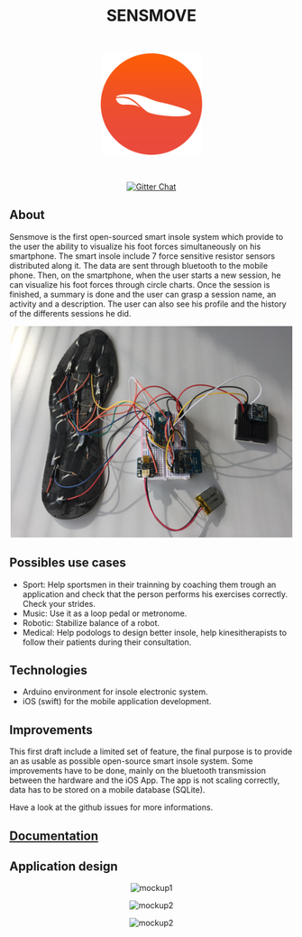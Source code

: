 <h1 align="center">SENSMOVE</h1>
<br/>
<p align="center">
  <img title="sensmove" src='design/logo.png' width="180px"/>
</p>
<br/>
<p align="center">
  <a href='https://gitter.im/alex3165/sensmove'>
    <img src='https://badges.gitter.im/Join%20Chat.svg' alt='Gitter Chat' />
  </a>
</p>

## About
Sensmove is the first open-sourced smart insole system which provide to the user the ability to visualize his foot forces simultaneously on his smartphone.
The smart insole include 7 force sensitive resistor sensors distributed along it. The data are sent through bluetooth to the mobile phone. Then, on the smartphone, when the user starts a new session, he can visualize his foot forces through circle charts. Once the session is finished, a summary is done and the user can grasp a session name, an activity and a description. The user can also see his profile and the history of the differents sessions he did.

<p align="center">
  <img title="sensmove" src='documentation/prototype_sensmove.jpg' width="500px"/>
</p>

## Possibles use cases
- Sport: Help sportsmen in their trainning by coaching them trough an application and check that the person performs his exercises correctly. Check your strides.
- Music: Use it as a loop pedal or metronome.
- Robotic: Stabilize balance of a robot.
- Medical: Help podologs to design better insole, help kinesitherapists to follow their patients during their consultation.


## Technologies
- Arduino environment for insole electronic system.
- iOS (swift) for the mobile application development.


## Improvements
This first draft include a limited set of feature, the final purpose is to provide an as usable as possible open-source smart insole system.
Some improvements have to be done, mainly on the bluetooth transmission between the hardware and the iOS App. The app is not scaling correctly, data has to be stored on a mobile database (SQLite).

Have a look at the github issues for more informations.


## [Documentation](documentation/index.md)

## Application design

<p align="center">
  <img title="mockup1" src='design/app_mockups/teaser-mockup.png' width="500px"/>
</p>

<p align="center">
  <img title="mockup2" src='design/app_mockups/track-mockup.png' width="500px"/>
</p>

<p align="center">
  <img title="mockup2" src='design/app_mockups/balance-mockup.png' width="500px"/>
</p>
